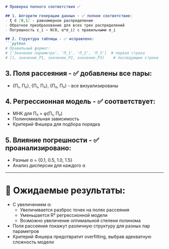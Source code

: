```markdown
# Проверка полного соответствия ✅

## 1. Алгоритм генерации данных - ✅ полное соответствие:
- ξ ∈ [0,1] - равномерное распределение
- Обратное преобразование для всех трех распределений
- Погрешность ε_i ~ N(0, α*σ_i) с правильными σ_i

## 2. Структура таблицы - ✅ исправлено:
```python
# Правильный формат:
# ['Значение параметра', 'П_1', 'П_2', 'П_3']  # первая строка
# [1, значение_P1, значение_P2, значение_P3]    # последующие строки
```

## 3. Поля рассеяния - ✅ добавлены все пары:
- {П₁, П₂}, {П₁, П₃}, {П₂, П₃} - все визуализированы

## 4. Регрессионная модель - ✅ соответствует:
- МНК для П₃ = φ(П₁, П₂)
- Полиномиальная зависимость
- Критерий Фишера для подбора порядка

## 5. Влияние погрешности - ✅ проанализировано:
- Разные α = {0.1, 0.5, 1.0, 1.5}
- Анализ дисперсии для каждого α

---

# 🎯 Ожидаемые результаты:

- С увеличением α:
  - Увеличивается разброс точек на полях рассеяния
  - Уменьшается R² регрессионной модели
  - Возможно увеличение оптимальной степени полинома
- Поля рассеяния покажут различную структуру для разных пар параметров
- Критерий Фишера предотвратит overfitting, выбрав адекватную сложность модели
```